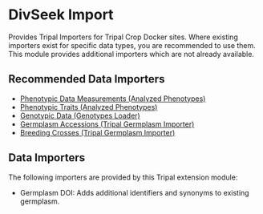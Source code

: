 
# DivSeek Import

Provides Tripal Importers for Tripal Crop Docker sites. Where existing importers exist for specific data types, you are recommended to use them. This module provides additional importers which are not already available.

## Recommended Data Importers

 - [Phenotypic Data Measurements (Analyzed Phenotypes)](https://analyzedphenotypes.readthedocs.io/en/latest/user_guide/loading.html)
 - [Phenotypic Traits (Analyzed Phenotypes)](https://analyzedphenotypes.readthedocs.io/en/latest/index.html)
 - [Genotypic Data (Genotypes Loader)](https://genotypes-loader.readthedocs.io/en/latest/)
 - [Germplasm Accessions (Tripal Germplasm Importer)](https://tripal-germplasm-importer.readthedocs.io/en/latest/)
 - [Breeding Crosses (Tripal Germplasm Importer)](https://tripal-germplasm-importer.readthedocs.io/en/latest/)

## Data Importers

The following importers are provided by this Tripal extension module:

 - Germplasm DOI: Adds additional identifiers and synonyms to existing germplasm.
